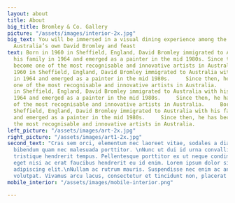 ```yaml
---
layout: about
title: About
big_title: Bromley & Co. Gallery
picture: "/assets/images/interior-2x.jpg"
big_text: You will be immersed in a visual dining experience among the artwork of
  Australia’s own David Bromley and feast
text: Born in 1960 in Sheffield, England, David Bromley immigrated to Australia with
  his family in 1964 and emerged as a painter in the mid 1980s. Since then, he has
  become one of the most recognisable and innovative artists in Australia. Born in
  1960 in Sheffield, England, David Bromley immigrated to Australia with his family
  in 1964 and emerged as a painter in the mid 1980s.     Since then, he has become
  one of the most recognisable and innovative artists in Australia.     Born in 1960
  in Sheffield, England, David Bromley immigrated to Australia with his family in
  1964 and emerged as a painter in the mid 1980s.     Since then, he has become one
  of the most recognisable and innovative artists in Australia.     Born in 1960 in
  Sheffield, England, David Bromley immigrated to Australia with his family in 1964
  and emerged as a painter in the mid 1980s.     Since then, he has become one of
  the most recognisable and innovative artists in Australia.
left_picture: "/assets/images/art-2x.jpg"
right_picture: "/assets/images/art1-2x.jpg"
second_text: "Cras sem orci, elementum nec laoreet vitae, sodales a diam. Phasellus
  bibendum quam nec malesuada porttitor. \nNunc ut dui id urna convallis rutrum.\nDonec
  tristique hendrerit tempus. Pellentesque porttitor ex ut neque condimentum elementum.\nAenean
  eget nisi ac erat faucibus hendrerit eu id enim. Lorem ipsum dolor sit amet, consectetur
  adipiscing elit.\nNullam ac rutrum mauris. Suspendisse nec enim ac ante commodo
  volutpat. Vivamus arcu lacus, consectetur et tincidunt non, placerat eu risus."
mobile_interior: "/assets/images/mobile-interior.png"

---
```

